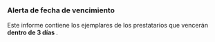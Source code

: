 ### Alerta de fecha de vencimiento

Este informe contiene los ejemplares de los prestatarios que vencerán <strong>dentro de 3 días </strong>.